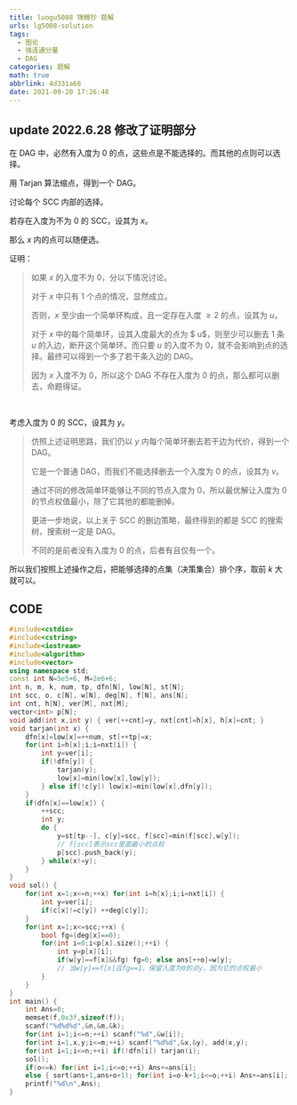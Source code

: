 ```yaml
---
title: luogu5008 锦鲤抄 题解
urls: lg5008-solution
tags:
  - 图论
  - 强连通分量
  - DAG
categories: 题解
math: true
abbrlink: 4d331a68
date: 2021-09-20 17:26:48
---
```


## update 2022.6.28 修改了证明部分

在 DAG 中，必然有入度为 0 的点，这些点是不能选择的。而其他的点则可以选择。

用 Tarjan 算法缩点，得到一个 DAG。

<!--more-->

讨论每个 SCC 内部的选择。

若存在入度为不为 0 的 SCC，设其为 $x$。

那么 $x$ 内的点可以随便选。

证明：

>如果 $x$ 的入度不为 0，分以下情况讨论。
>
>对于 $x$ 中只有 1 个点的情况，显然成立。
>
>否则，$x$ 至少由一个简单环构成，且一定存在入度 $\ge 2$ 的点，设其为 $u$。
>
>对于 $x$ 中的每个简单环，设其入度最大的点为 $ u$，则至少可以删去 1 条 $u$ 的入边，断开这个简单环。而只要 $u$ 的入度不为 0，就不会影响到点的选择。最终可以得到一个多了若干条入边的 DAG。
>
>因为 $x$ 入度不为 0，所以这个 DAG 不存在入度为 0 的点，那么都可以删去，命题得证。

&nbsp;

考虑入度为 0 的 SCC，设其为 $y$。

>
>仿照上述证明思路，我们仍以 $y$ 内每个简单环删去若干边为代价，得到一个 DAG。
>
>
>它是一个普通 DAG，而我们不能选择删去一个入度为 0 的点，设其为 $v$。
>
>通过不同的修改简单环能够让不同的节点入度为 0，所以最优解让入度为 0 的节点权值最小，除了它其他的都能删掉。
>
>更进一步地说，以上关于 SCC 的删边策略，最终得到的都是 SCC 的搜索树，搜索树一定是 DAG。
>
>不同的是前者没有入度为 0 的点，后者有且仅有一个。

所以我们按照上述操作之后，把能够选择的点集（决策集合）排个序，取前 $k$ 大就可以。

## CODE

```cpp 
#include<cstdio>
#include<cstring>
#include<iostream>
#include<algorithm>
#include<vector>
using namespace std;
const int N=5e5+6, M=2e6+6;
int n, m, k, num, tp, dfn[N], low[N], st[N];
int scc, o, c[N], w[N], deg[N], f[N], ans[N];
int cnt, h[N], ver[M], nxt[M];
vector<int> p[N];
void add(int x,int y) { ver[++cnt]=y, nxt[cnt]=h[x], h[x]=cnt; }
void tarjan(int x) {
    dfn[x]=low[x]=++num, st[++tp]=x;
    for(int i=h[x];i;i=nxt[i]) {
        int y=ver[i];
        if(!dfn[y]) {
            tarjan(y);
            low[x]=min(low[x],low[y]);
        } else if(!c[y]) low[x]=min(low[x],dfn[y]);
    }
    if(dfn[x]==low[x]) {
        ++scc;
        int y;
        do {
			y=st[tp--], c[y]=scc, f[scc]=min(f[scc],w[y]);
            // f[scc]表示scc里面最小的点权
            p[scc].push_back(y);
        } while(x!=y);
    }
}
void sol() {
    for(int x=1;x<=n;++x) for(int i=h[x];i;i=nxt[i]) {
        int y=ver[i];
        if(c[x]!=c[y]) ++deg[c[y]];
    }
    for(int x=1;x<=scc;++x) {
        bool fg=(deg[x]==0);
        for(int i=0;i<p[x].size();++i) {
            int y=p[x][i];
            if(w[y]==f[x]&&fg) fg=0; else ans[++o]=w[y];
            // 当w[y]==f[x]且fg==1，保留入度为0的点y，因为它的点权最小
        }
    }
}
int main() {
    int Ans=0;
    memset(f,0x3f,sizeof(f));
    scanf("%d%d%d",&n,&m,&k);
    for(int i=1;i<=n;++i) scanf("%d",&w[i]);
    for(int i=1,x,y;i<=m;++i) scanf("%d%d",&x,&y), add(x,y);
    for(int i=1;i<=n;++i) if(!dfn[i]) tarjan(i);
    sol();
    if(o<=k) for(int i=1;i<=o;++i) Ans+=ans[i];
    else { sort(ans+1,ans+o+1); for(int i=o-k+1;i<=o;++i) Ans+=ans[i]; }
    printf("%d\n",Ans);
}
```